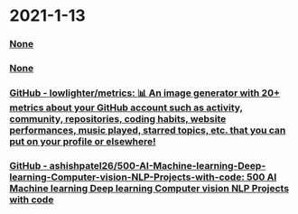 
# 2021-1-13

### [None](https://app.vmovier.com/apiv3/post/view?postid=60921)

### [None](https://app.vmovier.com/apiv3/post/view?postid=60932)

### [GitHub - lowlighter/metrics: 📊 An image generator with 20+ metrics about your GitHub account such as activity, community, repositories, coding habits, website performances, music played, starred topics, etc. that you can put on your profile or elsewhere!](https://github.com/lowlighter/metrics)

### [GitHub - ashishpatel26/500-AI-Machine-learning-Deep-learning-Computer-vision-NLP-Projects-with-code: 500 AI Machine learning Deep learning Computer vision NLP Projects with code](https://github.com/ashishpatel26/500-AI-Machine-learning-Deep-learning-Computer-vision-NLP-Projects-with-code)